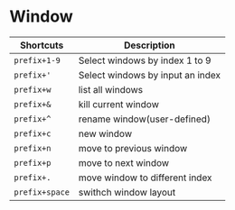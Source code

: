 # Window

| Shortcuts      | Description                      |
|----------------|----------------------------------|
| `prefix+1-9`   | Select windows by index 1 to 9   |
| `prefix+'`     | Select windows by input an index |
| `prefix+w`     | list all windows                 |
| `prefix+&`     | kill current window              |
| `prefix+^`     | rename window(user-defined)      |
| `prefix+c`     | new window                       |
| `prefix+n`     | move to previous window          |
| `prefix+p`     | move to next window              |
| `prefix+.`     | move window to different index   |
| `prefix+space` | swithch window layout            |
